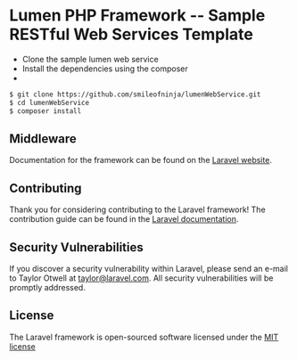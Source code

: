 # Lumen PHP Framework -- Sample RESTful Web Services Template

- Clone the sample lumen web service
- Install the dependencies using the composer
- 
```sh
$ git clone https://github.com/smileofninja/lumenWebService.git
$ cd lumenWebService
$ composer install
```

## Middleware

Documentation for the framework can be found on the [Laravel website](http://laravel.com/docs).


## Contributing

Thank you for considering contributing to the Laravel framework! The contribution guide can be found in the [Laravel documentation](http://laravel.com/docs/contributions).

## Security Vulnerabilities

If you discover a security vulnerability within Laravel, please send an e-mail to Taylor Otwell at taylor@laravel.com. All security vulnerabilities will be promptly addressed.

## License

The Laravel framework is open-sourced software licensed under the [MIT license](http://opensource.org/licenses/MIT)
